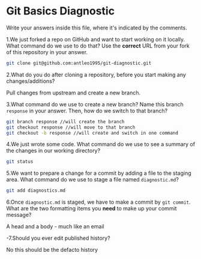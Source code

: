 # Git Basics Diagnostic

Write your answers inside this file, where it's indicated by the comments.

1.We just forked a repo on GitHub and want to start working on it locally.
What command do we use to do that? Use the **correct** URL from your fork of
this repository in your answer.

```sh
git clone git@github.com:antleo1995/git-diagnostic.git
```

2.What do you do after cloning a repository, before you start making any
changes/additions?

Pull changes from upstream and create a new branch.

3.What command do we use to create a new branch? Name this branch `response`
    in your answer. Then, how do we switch to that branch?

```sh
git branch response //will create the branch
git checkout response //will move to that branch
git checkout -b response //will create and switch in one command
```

4.We just wrote some code. What command do we use to see a summary of the
    changes in our working directory?

```sh
git status
```

5.We want to prepare a change for a commit by adding a file to the staging
    area. What command do we use to stage a file named `diagnostic.md`?

```sh
git add diagnostics.md
```

6.Once `diagnostic.md` is staged, we have to make a commit by `git commit`.
What are the two formatting items you **need** to make up your commit message?

A head and a body - much like an email

-7.Should you ever edit published history?

 No this should be the defacto history
